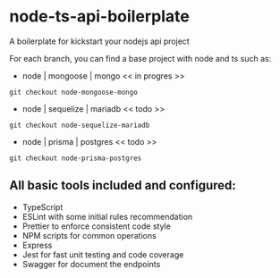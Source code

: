 # node-ts-api-boilerplate
A boilerplate for kickstart your nodejs api project

For each branch, you can find a base project with node and ts such as:  

- node | mongoose | mongo << in progres >>

```
git checkout node-mongoose-mongo
```

- node | sequelize | mariadb << todo >>

```
git checkout node-sequelize-mariadb
```

- node | prisma | postgres << todo >>

```
git checkout node-prisma-postgres
```


## All basic tools included and configured:

- TypeScript
- ESLint with some initial rules recommendation
- Prettier to enforce consistent code style
- NPM scripts for common operations
- Express 
- Jest for fast unit testing and code coverage
- Swagger for document the endpoints